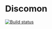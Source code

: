 # Discomon

[![Build status](https://ci.appveyor.com/api/projects/status/ytcmejhej72knxv2?svg=true)](https://ci.appveyor.com/project/TheTechBandit/discomon)
